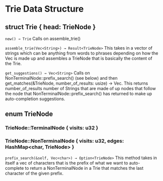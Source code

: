 # Trie Data Structure

## struct Trie { head: TrieNode }

`new() → Trie`
Calls on assemble_trie()

`assemble_trie(Vec<String>) → Result<TrieNode>`
This takes in a vector of strings which can be anything from words to phrases depending on how the Vec<String> is made up and assembles a TrieNode that is basically the content of the Trie. 

`get_suggestions() → Vec<String>`
Calls on NonTerminalNode::prefix_search() (see below) and then get_matches(&TrieNode, number_of_results: usize) -> Vec<String>. 
This returns number_of_results number of Strings that are made of up nodes that follow the node that NonTerminalNode::prefix_search() has returned to make up auto-completion suggestions.

## enum TrieNode

### TrieNode::TerminalNode { visits: u32 }
### TrieNode::NonTerminalNode { visits: u32, edges: HashMap<char, TrieNode> }
`prefix_search(&self, Vec<char>) → Option<TrieNode>`
This method takes in itself a vec of characters that is the prefix of what we want to auto-complete to return a NonTerminalNode in a Trie that matches the last character of the given prefix. 
